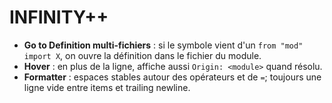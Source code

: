 
# INFINITY++

- **Go to Definition multi-fichiers** : si le symbole vient d'un `from "mod" import X`, on ouvre la définition dans le fichier du module.
- **Hover** : en plus de la ligne, affiche aussi `Origin: <module>` quand résolu.
- **Formatter** : espaces stables autour des opérateurs et de `=`; toujours une ligne vide entre items et trailing newline.
